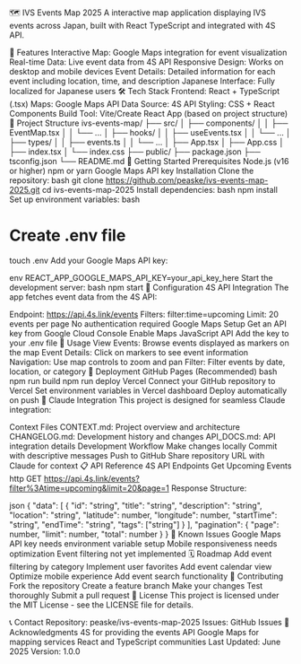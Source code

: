 🗺️ IVS Events Map 2025
A interactive map application displaying IVS events across Japan, built with React TypeScript and integrated with 4S API.

🌟 Features
Interactive Map: Google Maps integration for event visualization
Real-time Data: Live event data from 4S API
Responsive Design: Works on desktop and mobile devices
Event Details: Detailed information for each event including location, time, and description
Japanese Interface: Fully localized for Japanese users
🛠️ Tech Stack
Frontend: React + TypeScript (.tsx)
Maps: Google Maps API
Data Source: 4S API
Styling: CSS + React Components
Build Tool: Vite/Create React App (based on project structure)
📂 Project Structure
ivs-events-map/
├── src/
│   ├── components/
│   │   ├── EventMap.tsx
│   │   └── ...
│   ├── hooks/
│   │   ├── useEvents.tsx
│   │   └── ...
│   ├── types/
│   │   ├── events.ts
│   │   └── ...
│   ├── App.tsx
│   ├── App.css
│   ├── index.tsx
│   └── index.css
├── public/
├── package.json
├── tsconfig.json
└── README.md
🚀 Getting Started
Prerequisites
Node.js (v16 or higher)
npm or yarn
Google Maps API key
Installation
Clone the repository:
bash
git clone https://github.com/peaske/ivs-events-map-2025.git
cd ivs-events-map-2025
Install dependencies:
bash
npm install
Set up environment variables:
bash
# Create .env file
touch .env
Add your Google Maps API key:

env
REACT_APP_GOOGLE_MAPS_API_KEY=your_api_key_here
Start the development server:
bash
npm start
🔧 Configuration
4S API Integration
The app fetches event data from the 4S API:

Endpoint: https://api.4s.link/events
Filters: filter:time=upcoming
Limit: 20 events per page
No authentication required
Google Maps Setup
Get an API key from Google Cloud Console
Enable Maps JavaScript API
Add the key to your .env file
📱 Usage
View Events: Browse events displayed as markers on the map
Event Details: Click on markers to see event information
Navigation: Use map controls to zoom and pan
Filter: Filter events by date, location, or category
🚀 Deployment
GitHub Pages (Recommended)
bash
npm run build
npm run deploy
Vercel
Connect your GitHub repository to Vercel
Set environment variables in Vercel dashboard
Deploy automatically on push
🤝 Claude Integration
This project is designed for seamless Claude integration:

Context Files
CONTEXT.md: Project overview and architecture
CHANGELOG.md: Development history and changes
API_DOCS.md: API integration details
Development Workflow
Make changes locally
Commit with descriptive messages
Push to GitHub
Share repository URL with Claude for context
📋 API Reference
4S API Endpoints
Get Upcoming Events
http
GET https://api.4s.link/events?filter%3Atime=upcoming&limit=20&page=1
Response Structure:

json
{
  "data": [
    {
      "id": "string",
      "title": "string",
      "description": "string",
      "location": "string",
      "latitude": number,
      "longitude": number,
      "startTime": "string",
      "endTime": "string",
      "tags": ["string"]
    }
  ],
  "pagination": {
    "page": number,
    "limit": number,
    "total": number
  }
}
🐛 Known Issues
 Google Maps API key needs environment variable setup
 Mobile responsiveness needs optimization
 Event filtering not yet implemented
🗓️ Roadmap
 Add event filtering by category
 Implement user favorites
 Add event calendar view
 Optimize mobile experience
 Add event search functionality
👥 Contributing
Fork the repository
Create a feature branch
Make your changes
Test thoroughly
Submit a pull request
📄 License
This project is licensed under the MIT License - see the LICENSE file for details.

📞 Contact
Repository: peaske/ivs-events-map-2025
Issues: GitHub Issues
🙏 Acknowledgments
4S for providing the events API
Google Maps for mapping services
React and TypeScript communities
Last Updated: June 2025 Version: 1.0.0

